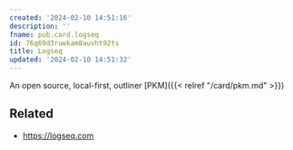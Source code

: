 ```yaml
---
created: '2024-02-10 14:51:16'
description: ''
fname: pub.card.logseq
id: 76q69d3ruwkam8auvht92ts
title: Logseq
updated: '2024-02-10 14:51:32'
---
```


An open source, local-first, outliner [PKM]({{< relref "/card/pkm.md" >}})

## Related

- <https://logseq.com>